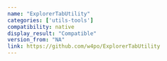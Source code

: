 ```yaml
---
name: "ExplorerTabUtility"
categories: ['utils-tools']
compatibility: native
display_result: "Compatible"
version_from: "NA"
link: https://github.com/w4po/ExplorerTabUtility
---
```

